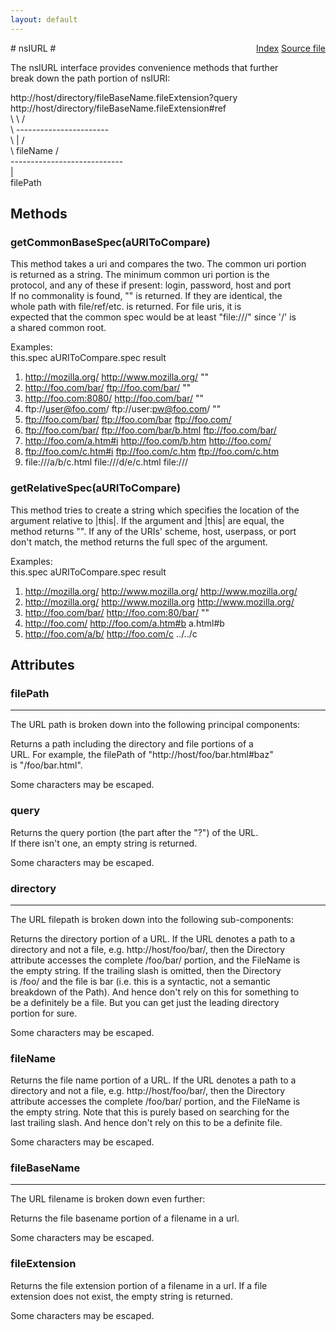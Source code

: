 ```yaml
---
layout: default
---
```

<div class='links' style='float:right'><a href="../index.html">Index</a>
<a href="http://dxr.mozilla.org/mozilla-central/source/netwerk/base/public/nsIURL.idl">Source file</a>
</div>
# nsIURL #
  
The nsIURL interface provides convenience methods that further  
break down the path portion of nsIURI:  
  
http://host/directory/fileBaseName.fileExtension?query  
http://host/directory/fileBaseName.fileExtension#ref  
           \          \                       /  
            \          -----------------------  
             \                   |          /  
              \               fileName     /  
               ----------------------------  
                           |  
                       filePath  
  

## Methods ##

### getCommonBaseSpec(aURIToCompare) ###
  
This method takes a uri and compares the two.  The common uri portion  
is returned as a string.  The minimum common uri portion is the   
protocol, and any of these if present:  login, password, host and port  
If no commonality is found, "" is returned.  If they are identical, the  
whole path with file/ref/etc. is returned.  For file uris, it is  
expected that the common spec would be at least "file:///" since '/' is  
a shared common root.  
  
Examples:  
   this.spec               aURIToCompare.spec        result  
1) http://mozilla.org/     http://www.mozilla.org/   ""  
2) http://foo.com/bar/     ftp://foo.com/bar/        ""  
3) http://foo.com:8080/    http://foo.com/bar/       ""  
4) ftp://user@foo.com/     ftp://user:pw@foo.com/    ""  
5) ftp://foo.com/bar/      ftp://foo.com/bar         ftp://foo.com/  
6) ftp://foo.com/bar/      ftp://foo.com/bar/b.html  ftp://foo.com/bar/  
7) http://foo.com/a.htm#i  http://foo.com/b.htm      http://foo.com/  
8) ftp://foo.com/c.htm#i   ftp://foo.com/c.htm       ftp://foo.com/c.htm  
9) file:///a/b/c.html      file:///d/e/c.html        file:///  
  

### getRelativeSpec(aURIToCompare) ###
  
This method tries to create a string which specifies the location of the  
argument relative to |this|.  If the argument and |this| are equal, the  
method returns "".  If any of the URIs' scheme, host, userpass, or port  
don't match, the method returns the full spec of the argument.  
  
Examples:  
   this.spec               aURIToCompare.spec        result  
1) http://mozilla.org/     http://www.mozilla.org/   http://www.mozilla.org/  
2) http://mozilla.org/     http://www.mozilla.org    http://www.mozilla.org/  
3) http://foo.com/bar/     http://foo.com:80/bar/    ""  
4) http://foo.com/         http://foo.com/a.htm#b    a.html#b  
5) http://foo.com/a/b/     http://foo.com/c          ../../c  
  

## Attributes ##

### filePath ###
*********************************************************************  
The URL path is broken down into the following principal components:  
  
  
Returns a path including the directory and file portions of a  
URL.  For example, the filePath of "http://host/foo/bar.html#baz"  
is "/foo/bar.html".  
  
Some characters may be escaped.  
  

### query ###
  
Returns the query portion (the part after the "?") of the URL.  
If there isn't one, an empty string is returned.  
  
Some characters may be escaped.  
  

### directory ###
*********************************************************************  
The URL filepath is broken down into the following sub-components:  
  
  
Returns the directory portion of a URL.  If the URL denotes a path to a  
directory and not a file, e.g. http://host/foo/bar/, then the Directory  
attribute accesses the complete /foo/bar/ portion, and the FileName is  
the empty string. If the trailing slash is omitted, then the Directory  
is /foo/ and the file is bar (i.e. this is a syntactic, not a semantic  
breakdown of the Path).  And hence don't rely on this for something to  
be a definitely be a file. But you can get just the leading directory  
portion for sure.  
  
Some characters may be escaped.  
  

### fileName ###
  
Returns the file name portion of a URL.  If the URL denotes a path to a  
directory and not a file, e.g. http://host/foo/bar/, then the Directory  
attribute accesses the complete /foo/bar/ portion, and the FileName is  
the empty string. Note that this is purely based on searching for the  
last trailing slash. And hence don't rely on this to be a definite file.   
  
Some characters may be escaped.  
  

### fileBaseName ###
*********************************************************************  
The URL filename is broken down even further:  
  
  
Returns the file basename portion of a filename in a url.  
  
Some characters may be escaped.  
  

### fileExtension ###
  
Returns the file extension portion of a filename in a url.  If a file  
extension does not exist, the empty string is returned.  
  
Some characters may be escaped.  
  
